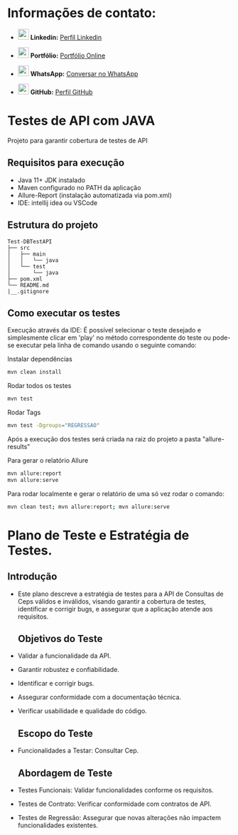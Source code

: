 # Informações de contato:

- [<img src="https://img.icons8.com/color/48/000000/linkedin.png" width="24"/>](https://www.linkedin.com/in/jjhon/) **Linkedin:** [Perfil Linkedin](https://www.linkedin.com/in/jjhon/)
  
- [<img src="https://img.icons8.com/color/48/000000/portfolio.png" width="24"/>](https://jhonjhon95.github.io/portfolio-site/) **Portfólio:** [Portfólio Online](https://jhonjhon95.github.io/portfolio-site/)
  
- [<img src="https://img.icons8.com/color/48/000000/whatsapp--v2.png" width="24"/>](https://api.whatsapp.com/send?phone=5566997218952) **WhatsApp:** [Conversar no WhatsApp](https://api.whatsapp.com/send?phone=5566997218952)
  
- [<img src="https://img.icons8.com/ios-glyphs/30/000000/github.png" width="24"/>](https://github.com/jhonjhon95) **GitHub:** [Perfil GitHub](https://github.com/jhonjhon95)

# Testes de API com JAVA

Projeto para garantir cobertura de testes de API

##  Requisitos para execução
* Java 11+ JDK instalado
* Maven configurado no PATH da aplicação
* Allure-Report (instalação automatizada via pom.xml)
* IDE: intellij idea ou VSCode

## Estrutura do projeto

````text
Test-DBTestAPI
├── src
│   ├── main
│   │   └── java
│   └── test
│       └── java
├── pom.xml
└── README.md
|__.gitignore   
````

## Como executar os testes
Execução através da IDE: É possível selecionar o teste desejado e simplesmente clicar em 'play' no método correspondente
do teste ou pode-se executar pela linha de comando usando o seguinte comando:<br>

Instalar dependências<br>
```bash
mvn clean install 
```
Rodar todos os testes<br>
```bash
mvn test 
```
Rodar Tags
```bash
mvn test -Dgroups="REGRESSAO"
```
Após a execução dos testes será criada na raiz do projeto a pasta "allure-results"

Para gerar o relatório Allure
```bash
mvn allure:report
mvn allure:serve
```
Para rodar localmente e gerar o relatório de uma só vez rodar o comando:
```bash
mvn clean test; mvn allure:report; mvn allure:serve
```

# Plano de Teste e Estratégia de Testes.

## Introdução

- Este plano descreve a estratégia de testes para a API de Consultas de Ceps válidos e inválidos, visando garantir a cobertura de testes, identificar e corrigir bugs, e assegurar que a aplicação atende aos requisitos.

  ## Objetivos do Teste

- Validar a funcionalidade da API.
- Garantir robustez e confiabilidade.
- Identificar e corrigir bugs.
- Assegurar conformidade com a documentação técnica.
- Verificar usabilidade e qualidade do código.

  ## Escopo do Teste

- Funcionalidades a Testar: Consultar Cep.

  ## Abordagem de Teste

- Testes Funcionais: Validar funcionalidades conforme os requisitos.
- Testes de Contrato: Verificar conformidade com contratos de API.
- Testes de Regressão: Assegurar que novas alterações não impactem funcionalidades existentes.
